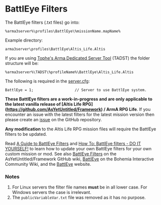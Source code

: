 BattlEye Filters
================
The BattlEye filters (.txt files) go into: 
```
%arma3server%\profiles\BattlEye\%missionName.mapName%
```

Example directory: 
```
arma3server\profiles\BattlEye\Altis_Life.Altis
```

If you are using [Tophe's Arma Dedicated Server Tool](https://forums.bistudio.com/topic/101123-tophes-arma-dedicated-server-tool-tadst/) (TADST) the folder structure will be: 
```
%arma3server%\TADST\%profileName%\BattlEye\Altis_Life.Altis
```

The following is required in the [server.cfg](https://community.bistudio.com/wiki/server.cfg): 
```
BattlEye = 1;                   // Server to use BattlEye system.
```

<b>These BattlEye filters are a work-in-progress and are only applicable to the latest vanilla release of [Altis Life RPG] (https://github.com/AsYetUntitled/Framework) / ArmA RPG Life</b>. If you encounter an issue with the latest filters for the latest mission version then please create an [issue](https://github.com/AsYetUntitled/Framework/issues) on the GitHub repository. 

<b>Any modification</b> to the Altis Life RPG mission files will require the BattlEye filters to be updated. 

Read [A Guide to BattlEye Filters](http://opendayz.net/threads/a-guide-to-battleye-filters.21066/) and [How To: BattlEye filters - DO IT YOURSELF!](https://www.exilemod.com/topic/74-how-to-battleye-filters-do-it-yourself/) to learn how to update your own BattlEye filters for your own custom mission or mod. See also [BattlEye Filters](https://github.com/AsYetUntitled/Framework/wiki/BattlEye-Filters) on the AsYetUntitled/Framework GitHub wiki, [BattlEye](https://community.bistudio.com/wiki/BattlEye) on the Bohemia Interactive Community Wiki, and the [BattlEye](https://www.battleye.com/) website. 

### Notes
1. For Linux servers the filter file names **must** be in all lower case. For Windows servers the case is irrelevant. 
2. The `publicVariableVar.txt` file was removed as it has no purpose. 
